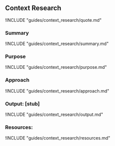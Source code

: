## Context Research

!INCLUDE "guides/context_research/quote.md"

### Summary

!INCLUDE "guides/context_research/summary.md"

### Purpose

!INCLUDE "guides/context_research/purpose.md"

### Approach

!INCLUDE "guides/context_research/approach.md"

### Output: [stub]

!INCLUDE "guides/context_research/output.md"

### Resources:

!INCLUDE "guides/context_research/resources.md"


